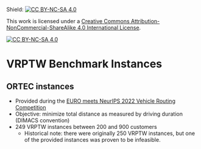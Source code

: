 Shield: [![CC BY-NC-SA 4.0][cc-by-nc-sa-shield]][cc-by-nc-sa]

This work is licensed under a
[Creative Commons Attribution-NonCommercial-ShareAlike 4.0 International License][cc-by-nc-sa].

[![CC BY-NC-SA 4.0][cc-by-nc-sa-image]][cc-by-nc-sa]

[cc-by-nc-sa]: http://creativecommons.org/licenses/by-nc-sa/4.0/
[cc-by-nc-sa-image]: https://licensebuttons.net/l/by-nc-sa/4.0/88x31.png
[cc-by-nc-sa-shield]: https://img.shields.io/badge/License-CC%20BY--NC--SA%204.0-lightgrey.svg

# VRPTW Benchmark Instances

## ORTEC instances
  - Provided during the [EURO meets NeurIPS 2022 Vehicle Routing Competition](https://euro-neurips-vrp-2022.challenges.ortec.com/)
  - Objective: minimize total distance as measured by driving duration (DIMACS convention)  
  - 249 VRPTW instances between 200 and 900 customers
    - Historical note: there were originally 250 VRPTW instances, but one of the provided instances was proven to be infeasible.
